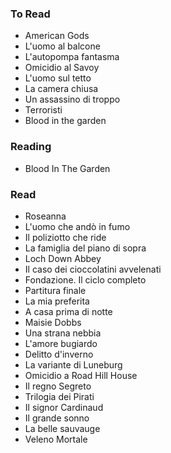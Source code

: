 ### To Read

- American Gods
- L'uomo al balcone
- L'autopompa fantasma
- Omicidio al Savoy
- L'uomo sul tetto
- La camera chiusa
- Un assassino di troppo
- Terroristi
- Blood in the garden

### Reading

- Blood In The Garden

### Read

- Roseanna
- L'uomo che andò in fumo
- Il poliziotto che ride
- La famiglia del piano di sopra
- Loch Down Abbey
- Il caso dei cioccolatini avvelenati
- Fondazione. Il ciclo completo
- Partitura finale
- La mia preferita
- A casa prima di notte
- Maisie Dobbs
- Una strana nebbia
- L'amore bugiardo
- Delitto d'inverno
- La variante di Luneburg
- Omicidio a Road Hill House
- Il regno Segreto
- Trilogia dei Pirati
- Il signor Cardinaud
- Il grande sonno
- La belle sauvauge
- Veleno Mortale
